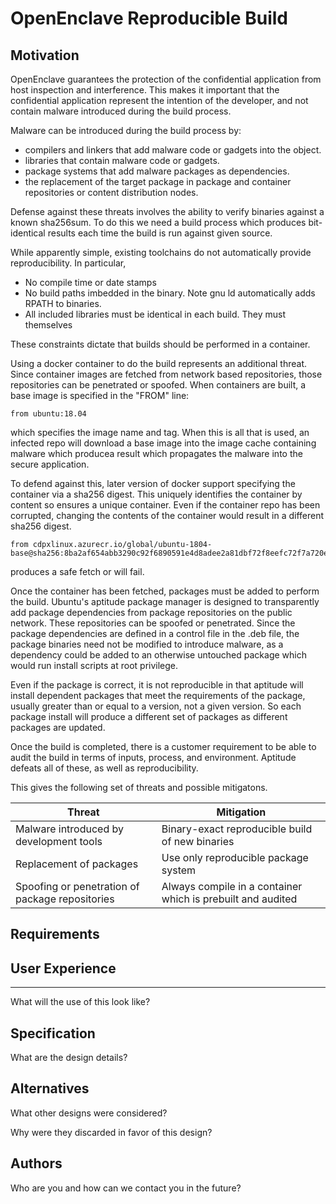 #  OpenEnclave Reproducible Build

## Motivation

OpenEnclave guarantees the protection of the confidential application from host inspection and interference. This makes 
it important that the confidential application represent the intention of the developer, and not contain malware 
introduced during the build process.

Malware can be introduced during the build process by:
- compilers and linkers that add malware code or gadgets into the object.
- libraries that contain malware code or gadgets.
- package systems that add malware packages as dependencies.
- the replacement of the target package in package and container repositories or content distribution nodes.

Defense against these threats involves the ability to verify binaries against a known sha256sum. To do this
we need a build process which produces bit-identical results each time the build is run against given source.

While apparently simple, existing toolchains do not automatically provide reproducibility.  In particular, 
- No compile time or date stamps
- No build paths imbedded in the binary. Note gnu ld automatically adds RPATH to binaries.
- All included libraries must be identical in each build. They must themselves 

These constraints dictate that builds should be performed in a container.

Using a docker container to do the build represents an additional threat. Since container images are fetched 
from network based repositories, those repositories can be penetrated or spoofed.  When containers are built,
a base image is specified in the "FROM" line:
```
from ubuntu:18.04
```
which specifies the image name and tag.  When this is all that is used, an infected repo will download a base image
into the image cache containing malware which producea result which propagates the malware into the secure application. 

To defend against this, later version of docker support specifying the container via a sha256 digest. This uniquely 
identifies the container by content so ensures a unique container. Even if the container repo has been corrupted, 
changing the contents of the container would result in a different sha256 digest.
```
from cdpxlinux.azurecr.io/global/ubuntu-1804-base@sha256:8ba2af654abb3290c92f6890591e4d8adee2a81dbf72f8eefc72f7a720ec3089
```
produces a safe fetch or will fail.

Once the container has been fetched, packages must be added to perform the build.  Ubuntu's aptitude package manager is 
designed to transparently add package dependencies from package repositories on the public network.  These repositories
can be spoofed or penetrated. Since the package dependencies are defined in a control file in the .deb file, the
package binaries need not be modified to introduce malware, as a dependency could be added to an otherwise untouched 
package which would run install scripts at root privilege. 

Even if the package is correct, it is not reproducible in that aptitude will install dependent packages that meet the 
requirements of the package, usually greater than or equal to a version, not a given version. So each package install
will produce a different set of packages as different packages are updated.

Once the build is completed, there is a customer requirement to be able to audit the build in terms of inputs, process,
and environment.  Aptitude defeats all of these, as well as reproducibility.

This gives the following set of threats and possible mitigatons.

| Threat                                          |  Mitigation  |
| ------------------------------------------------ | ----------------- |
| Malware introduced by development tools         | Binary-exact reproducible build of new binaries |
| Replacement of packages                         |  Use only reproducible package system   |
| Spoofing or penetration of package repositories | Always compile in a container which is prebuilt and audited |


## Requirements



## User Experience
---------------

What will the use of this look like?

Specification
-------------

What are the design details?

Alternatives
----------

What other designs were considered?

Why were they discarded in favor of this design?

Authors
-------

Who are you and how can we contact you in the future?
